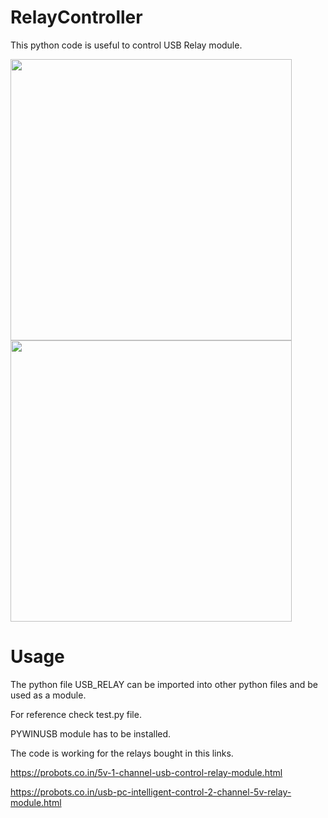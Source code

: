 # RelayController
This python code is useful to control USB Relay module.
<p float="centre">
<img src="https://user-images.githubusercontent.com/98640705/220878818-035cdd8b-7a6c-4062-b5c9-84fe7f3edf35.jpg" width="450">
<img src="https://user-images.githubusercontent.com/98640705/220878805-d9a81684-125c-40d9-a700-297737557095.jpg" width="450">
</p>


# Usage
The python file USB_RELAY can be imported into other python files and be used as a module.

For reference check test.py file.

PYWINUSB  module has to be installed.

The code is working for the relays bought in this links.

https://probots.co.in/5v-1-channel-usb-control-relay-module.html

https://probots.co.in/usb-pc-intelligent-control-2-channel-5v-relay-module.html
